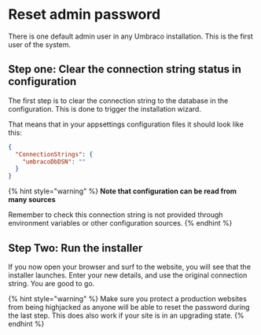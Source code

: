 # Reset admin password

There is one default admin user in any Umbraco installation. This is the first user of the system.

## Step one: Clear the connection string status in configuration

The first step is to clear the connection string to the database in the configuration. This is done to trigger the installation wizard.

That means that in your appsettings configuration files it should look like this:

```json
{
  "ConnectionStrings": {
    "umbracoDbDSN": ""
  }
}
```

{% hint style="warning" %}
**Note that configuration can be read from many sources**

Remember to check this connection string is not provided through environment variables or other configuration sources.
{% endhint %}

## Step Two: Run the installer

If you now open your browser and surf to the website, you will see that the installer launches. Enter your new details, and use the original connection string. You are good to go.

{% hint style="warning" %}
Make sure you protect a production websites from being highjacked as anyone will be able to reset the password during the last step. This does also work if your site is in an upgrading state.
{% endhint %}
